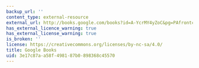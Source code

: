 ```yaml
---
backup_url: ''
content_type: external-resource
external_url: http://books.google.com/books?id=A-YcrMY4yZoC&pg=PAfrontcover
has_external_licence_warning: true
has_external_license_warning: true
is_broken: ''
license: https://creativecommons.org/licenses/by-nc-sa/4.0/
title: Google Books
uid: 3e17c87a-a58f-4981-87b0-898368c45570
---
```


